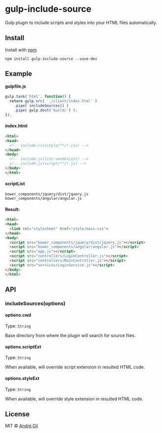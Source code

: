 # gulp-include-source

Gulp plugin to include scripts and styles into your HTML files automatically.



## Install

Install with [npm](https://npmjs.org/package/gulp-ngmin)

```
npm install gulp-include-source --save-dev
```



## Example

#### gulpfile.js

```js
gulp.task('html', function() {
  return gulp.src( './client/index.html' )
    .pipe( includeSources() )
    .pipe( gulp.dest('build/') );
});
```

#### index.html

```html
<html>
<head>
  <!-- include:css(style/**/*.css) -->
</head>
<body>
  <!-- include:js(list:vendorList) -->
  <!-- include:js(script/**/*.js) -->
</body>
</html>
```

#### scriptList

```
bower_components/jquery/dist/jquery.js
bower_components/angular/angular.js
```

#### Result:

```html
<html>
<head>
  <link rel="stylesheet" href="style/main.css">
</head>
<body>
  <script src="bower_components/jquery/dist/jquery.js"></script>
  <script src="bower_components/angular/angular.js"></script>
  <script src="app.js"></script>
  <script src="controllers/LoginController.js"></script>
  <script src="controllers/MainController.js"></script>
  <script src="services/LoginService.js"></script>
</body>
</html>
```



## API

### includeSources(options)

#### options.cwd

Type: `String`

Base directory from where the plugin will search for source files.

#### options.scriptExt

Type: `String`

When available, will override script extension in resulted HTML code.

#### options.styleExt

Type: `String`

When available, will override style extension in resulted HTML code.



## License

MIT © [André Gil](http://somepixels.net)